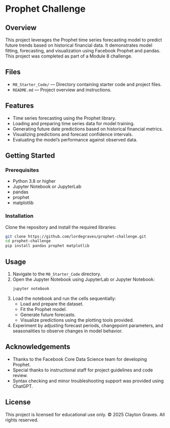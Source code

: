 # Prophet Challenge

## Overview
This project leverages the Prophet time series forecasting model to predict future trends based on historical financial data. It demonstrates model fitting, forecasting, and visualization using Facebook Prophet and pandas. This project was completed as part of a Module 8 challenge.

## Files
- `M8_Starter_Code/` — Directory containing starter code and project files.
- `README.md` — Project overview and instructions.

## Features
- Time series forecasting using the Prophet library.
- Loading and preparing time series data for model training.
- Generating future date predictions based on historical financial metrics.
- Visualizing predictions and forecast confidence intervals.
- Evaluating the model’s performance against observed data.

## Getting Started

### Prerequisites
- Python 3.8 or higher
- Jupyter Notebook or JupyterLab
- pandas
- prophet
- matplotlib

### Installation
Clone the repository and install the required libraries:

```bash
git clone https://github.com/lordegraves/prophet-challenge.git
cd prophet-challenge
pip install pandas prophet matplotlib
```

## Usage
1. Navigate to the `M8_Starter_Code` directory.
2. Open the Jupyter Notebook using JupyterLab or Jupyter Notebook:
    ```bash
    jupyter notebook
    ```
3. Load the notebook and run the cells sequentially:
   - Load and prepare the dataset.
   - Fit the Prophet model.
   - Generate future forecasts.
   - Visualize predictions using the plotting tools provided.
4. Experiment by adjusting forecast periods, changepoint parameters, and seasonalities to observe changes in model behavior.

## Acknowledgements
- Thanks to the Facebook Core Data Science team for developing Prophet.
- Special thanks to instructional staff for project guidelines and code review.
- Syntax checking and minor troubleshooting support was provided using ChatGPT.

## License
This project is licensed for educational use only.
© 2025 Clayton Graves. All rights reserved.


